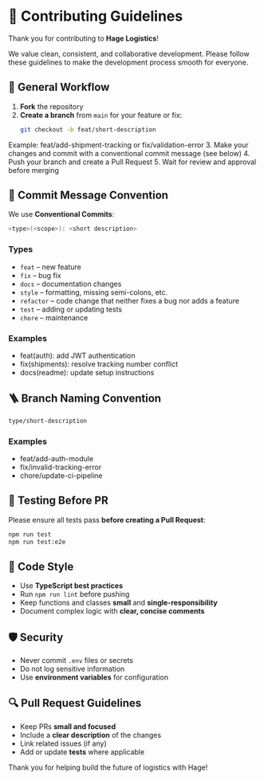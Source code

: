 # 🤝 Contributing Guidelines

Thank you for contributing to **Hage Logistics**!

We value clean, consistent, and collaborative development. Please follow these guidelines to make the development process smooth for everyone.


## 📌 General Workflow

1. **Fork** the repository
2. **Create a branch** from `main` for your feature or fix:
   ```bash
   git checkout -b feat/short-description
Example: feat/add-shipment-tracking or fix/validation-error
3. Make your changes and commit with a conventional commit message (see below)
4. Push your branch and create a Pull Request
5. Wait for review and approval before merging

## 🧭 Commit Message Convention

We use **Conventional Commits**:
```bash
<type>(<scope>): <short description>
```

### Types

- `feat` – new feature  
- `fix` – bug fix  
- `docs` – documentation changes  
- `style` – formatting, missing semi-colons, etc.  
- `refactor` – code change that neither fixes a bug nor adds a feature  
- `test` – adding or updating tests  
- `chore` – maintenance

### Examples

- feat(auth): add JWT authentication
- fix(shipments): resolve tracking number conflict
- docs(readme): update setup instructions


## 🪜 Branch Naming Convention

```bash
type/short-description
```

### Examples

- feat/add-auth-module
- fix/invalid-tracking-error
- chore/update-ci-pipeline


## 🧪 Testing Before PR

Please ensure all tests pass **before creating a Pull Request**:

```bash
npm run test
npm run test:e2e
```

## 💅 Code Style

- Use **TypeScript best practices**
- Run `npm run lint` before pushing
- Keep functions and classes **small** and **single-responsibility**
- Document complex logic with **clear, concise comments**


## 🛡️ Security

- Never commit `.env` files or secrets
- Do not log sensitive information
- Use **environment variables** for configuration

## 🔍 Pull Request Guidelines

- Keep PRs **small and focused**
- Include a **clear description** of the changes
- Link related issues (if any)
- Add or update **tests** where applicable

Thank you for helping build the future of logistics with Hage! 